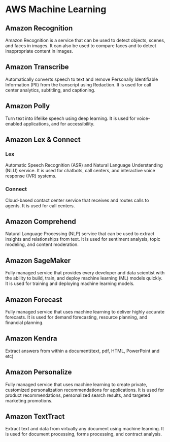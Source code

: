 # AWS Machine Learning

## Amazon Recognition

Amazon Recognition is a service that can be used to detect objects, scenes, and faces in images. It can also be used to compare faces and to detect inappropriate content in images.

## Amazon Transcribe

Automatically converts speech to text and remove Personally Identifiable Information (PII) from the transcript using Redaction.
It is used for call center analytics, subtitling, and captioning.

## Amazon Polly

Turn text into lifelike speech using deep learning. It is used for voice-enabled applications, and for accessibility.

## Amazon Lex & Connect

### Lex

Automatic Speech Recognition (ASR) and Natural Language Understanding (NLU) service. It is used for chatbots, call centers, and interactive voice response (IVR) systems.

### Connect

Cloud-based contact center service that receives and routes calls to agents. It is used for call centers.

## Amazon Comprehend

Natural Language Processing (NLP) service that can be used to extract insights and relationships from text. It is used for sentiment analysis, topic modeling, and content moderation.

## Amazon SageMaker

Fully managed service that provides every developer and data scientist with the ability to build, train, and deploy machine learning (ML) models quickly. It is used for training and deploying machine learning models.

## Amazon Forecast

Fully managed service that uses machine learning to deliver highly accurate forecasts. It is used for demand forecasting, resource planning, and financial planning.

## Amazon Kendra

Extract answers from within a document(text, pdf, HTML, PowerPoint and etc)

## Amazon Personalize

Fully managed service that uses machine learning to create private, customized personalization recommendations for applications. It is used for product recommendations, personalized search results, and targeted marketing promotions.

## Amazon TextTract

Extract text and data from virtually any document using machine learning. It is used for document processing, forms processing, and contract analysis.
